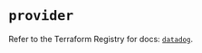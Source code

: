# `provider`

Refer to the Terraform Registry for docs: [`datadog`](https://registry.terraform.io/providers/datadog/datadog/3.63.0/docs).
